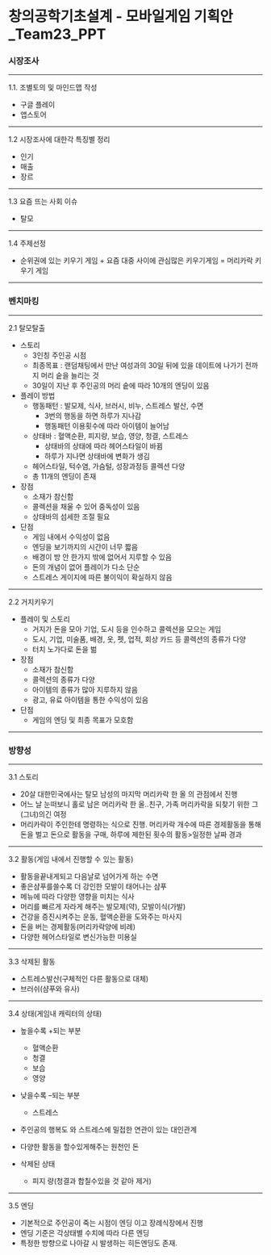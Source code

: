 # 창의공학기초설계 - 모바일게임 기획안_Team23_PPT
### 시장조사
---
  1.1. 조별토의 및 마인드맵 작성
- 구글 플레이 
- 앱스토어 
---
 1.2 시장조사에 대한각 특징별 정리
- 인기
- 매출
- 장르
----------------------------------------------------------
 1.3 요즘 뜨는 사회 이슈
- 탈모
----------------------------------------------------------
 1.4 주제선정
- 순위권에 있는 키우기 게임 + 요즘 대중 사이에 관심많은 키우기게임 = 머리카락 키우기 게임
----------------------------------------------------------

### 벤치마킹 ###
---
2.1 탈모탈출
- 스토리
  - 3인칭 주인공 시점
  - 최종목표 : 랜덤채팅에서 만난 여성과의 30일 뒤에 있을 데이트에 나가기 전까지 머리 숱을 늘리는 것
  - 30일이 지난 후 주인공의 머리 숱에 따라 10개의 엔딩이 있음
- 플레이 방법
  - 행동패턴 : 발모제, 식사, 브러시, 비누, 스트레스 발산, 수면
    - 3번의 행동을 하면 하루가 지나감
    - 행동패턴 이용횟수에 따라 아이템이 늘어남
  - 상태바 : 혈액순환, 피지량, 보습, 영양, 청결, 스트레스
    - 상태바의 상태에 따라 헤어스타일이 바뀜
    - 하루가 지나면 상태바에 변화가 생김
  - 헤어스타일, 턱수염, 가슴털, 성장과정등 콜렉션 다양
  - 총 11개의 엔딩이 존재
- 장점
  - 소재가 참신함
  - 콜렉션을 채울 수 있어 중독성이 있음
  - 상태바의 섬세한 조절 필요
- 단점
  - 게임 내에서 수익성이 없음
  - 엔딩을 보기까지의 시간이 너무 짧음
  - 배경이 방 안 한가지 밖에 없어서 지루할 수 있음
  - 돈의 개념이 없어 플레이가 다소 단순
  - 스트레스 게이지에 따른 불이익이 확실하지 않음
---
2.2 거지키우기
- 플레이 및 스토리
  - 거지가 돈을 모아 기업, 도시 등을 인수하고 콜렉션을 모으는 게임
  - 도시, 기업, 미술품, 배경, 옷, 펫, 업적, 회상 카드 등 콜렉션의 종류가 다양
  - 터치 노가다로 돈을 벎
- 장점
  - 소재가 참신함
  - 콜렉션의 종류가 다양
  - 아이템의 종류가 많아 지루하지 않음
  - 광고, 유료 아이템을 통한 수익성이 있음
- 단점
  - 게임의 엔딩 및 최종 목표가 모호함
----------------------------------------------------------
### 방향성 ###
---
 3.1 스토리

  * 20살 대한민국에사는 탈모 남성의 마지막 머리카락 한 올 의 관점에서 진행
  * 어느 날 눈떠보니 홀로 남은 머리카락 한 올..친구, 가족 머리카락을 되찾기 위한 그(그녀)의긴 여정
  * 머리카락이 주인한테 명령하는 식으로 진행. 머리카락 개수에 따른 경제활동을 통해 돈을 벌고 돈으로 
     활동을 구매, 하루에 제한된 횟수의 활동>일정한 날짜 경과
---
 3.2 활동(게임 내에서 진행할 수 있는 활동)

  * 활동을끝내게되고 다음날로 넘어가게 하는 수면
  * 좋은샴푸를쓸수록 더 강인한 모발이 태어나는 샴푸
  * 메뉴에 따라 다양한 영향을 미치는 식사
  * 머리를 빠르게 자라게 해주는 발모제(약), 모발이식(가발)
  * 건강을 증진시켜주는 운동, 혈액순환을 도와주는 마사지
  * 돈을 버는 경제활동(머리카락양에 비례)
  * 다양한 헤어스타일로 변신가능한 미용실
---
 3.3 삭제된 활동

  * 스트레스발산(구체적인 다른 활동으로 대체)
  * 브러쉬(샴푸와 유사)
---
 3.4 상태(게임내 캐릭터의 상태)

  * 높을수록 +되는 부분
    * 혈액순환
    * 청결
    * 보습
    * 영양
  * 낮을수록 –되는 부분
    * 스트레스
  * 주인공의 행복도 와 스트레스에 밀접한 연관이 있는 대인관계 
  * 다양한 활동을 할수있게해주는 원천인 돈

* 삭제된 상태

  * 피지 량(청결과 합칠수있을 것 같아 제거)
---
3.5  엔딩

  * 기본적으로 주인공이 죽는 시점이 엔딩 이고 장례식장에서 진행
  * 엔딩 기준은 각상태별 수치에 따라 다른 엔딩	
  * 특정한 방향으로 나아갈 시 발생하는 히든엔딩도 존재.
